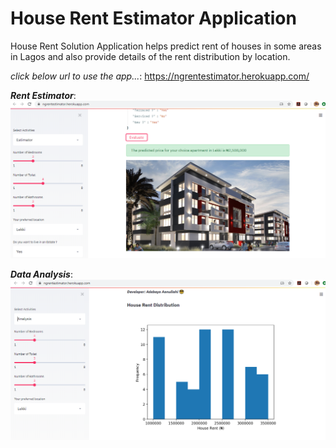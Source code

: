 # House Rent Estimator Application
House Rent Solution Application helps predict rent of houses in some areas in Lagos and also provide details of the rent distribution by location.

_click below url to use the app..._: 
https://ngrentestimator.herokuapp.com/

**_Rent Estimator_**:<br>
<img src="predictor.png"><br>

**_Data Analysis_**:<br>
<img src="analysis.png"><br>


